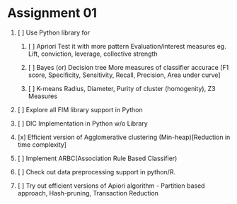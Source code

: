 # Assignment 01

1. [ ] Use Python library for

   1. [ ] Apriori
      Test it with more pattern Evaluation/interest measures eg. Lift, conviction, leverage, collective strength

   2. [ ] Bayes (or) Decision tree
      More measures of classifier accurace [F1 score, Specificity, Sensitivity, Recall, Precision, Area under curve]

   3. [ ] K-means
      Radius, Diameter, Purity of cluster (homogenity), Z3 Measures

2. [ ] Explore all FIM library support in Python
3. [ ] DIC Implementation in Python w/o Library
4. [x] Efficient version of Agglomerative clustering (Min-heap)[Reduction in time complexity]
5. [ ] Implement ARBC(Association Rule Based Classifier)
6. [ ] Check out data preprocessing support in python/R.
7. [ ] Try out efficient versions of Apiori algorithm - Partition based approach, Hash-pruning, Transaction Reduction
